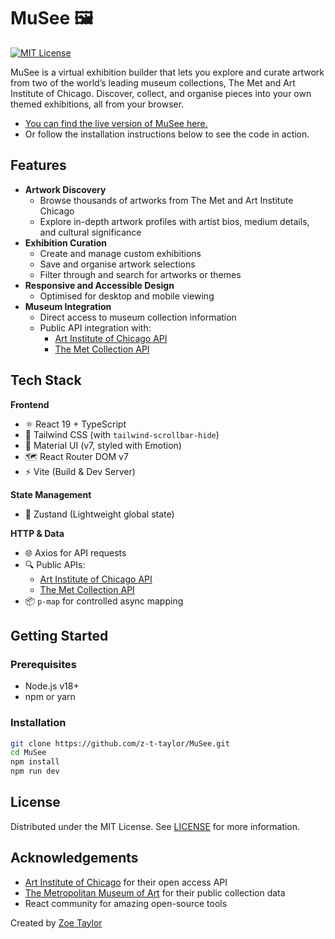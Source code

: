 # MuSee 🖼️

[![MIT License](https://img.shields.io/badge/License-MIT-blue.svg)](https://opensource.org/licenses/MIT)

MuSee is a virtual exhibition builder that lets you explore and curate artwork from two of the world’s leading museum collections, The Met and Art Institute of Chicago. Discover, collect, and organise pieces into your own themed exhibitions, all from your browser.

- [You can find the live version of MuSee here.](https://musee-gules.vercel.app/)
- Or follow the installation instructions below to see the code in action.

## Features

- **Artwork Discovery**
  - Browse thousands of artworks from The Met and Art Institute Chicago
  - Explore in-depth artwork profiles with artist bios, medium details, and cultural significance
- **Exhibition Curation**
  - Create and manage custom exhibitions
  - Save and organise artwork selections
  - Filter through and search for artworks or themes
- **Responsive and Accessible Design**
  - Optimised for desktop and mobile viewing
- **Museum Integration**
  - Direct access to museum collection information
  - Public API integration with:
    - [Art Institute of Chicago API](https://www.artic.edu/open-access)
    - [The Met Collection API](https://metmuseum.github.io)

## Tech Stack

**Frontend**

- ⚛️ React 19 + TypeScript
- 🎨 Tailwind CSS (with `tailwind-scrollbar-hide`)
- 🧱 Material UI (v7, styled with Emotion)
- 🗺️ React Router DOM v7
- ⚡ Vite (Build & Dev Server)

**State Management**

- 🐻 Zustand (Lightweight global state)

**HTTP & Data**

- 🌐 Axios for API requests
- 🔍 Public APIs:
  - [Art Institute of Chicago API](https://www.artic.edu/open-access)
  - [The Met Collection API](https://metmuseum.github.io)
- 📦 `p-map` for controlled async mapping

## Getting Started

### Prerequisites

- Node.js v18+
- npm or yarn

### Installation

```bash
git clone https://github.com/z-t-taylor/MuSee.git
cd MuSee
npm install
npm run dev
```

## License

Distributed under the MIT License. See [LICENSE](./LICENSE) for more information.

## Acknowledgements

- [Art Institute of Chicago](https://www.artic.edu/open-access) for their open access API
- [The Metropolitan Museum of Art](https://metmuseum.github.io) for their public collection data
- React community for amazing open-source tools

Created by [Zoe Taylor](https://github.com/z-t-taylor)
